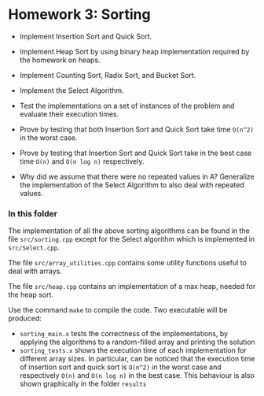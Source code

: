 # Homework 3: Sorting

* Implement Insertion Sort and Quick Sort.
  
* Implement Heap Sort by using binary heap implementation required by the homework on heaps.
  
* Implement Counting Sort, Radix Sort, and Bucket Sort.

* Implement the Select Algorithm.

* Test the implementations on a set of instances of the problem and evaluate their execution times.

* Prove by testing that both Insertion Sort and Quick Sort take time `O(n^2)` in the worst case.

* Prove by testing that Insertion Sort and Quick Sort take in the best case time `O(n)` and `O(n log n)` respectively.

* Why did we assume that there were no repeated values in A? Generalize the implementation of the Select Algorithm to also deal with repeated values.


### In this folder

The implementation of all the above sorting algorithms can be found in the file `src/sorting.cpp` except for the Select algorithm
which is implemented in `src/Select.cpp`. 

The file `src/array_utilities.cpp` contains some utility functions useful to deal with arrays.

The file `src/heap.cpp` contains an implementation of a max heap, needed for the heap sort.

Use the command `make` to compile the code. Two executable will be produced:
* `sorting_main.x` tests the correctness of the implementations, by applying the algorithms to a random-filled array and printing the solution
* `sorting_tests.x` shows the execution time of each implementation for different array sizes. In particular, can be noticed that the execution time of insertion sort and quick sort is `O(n^2)` in the worst case and respectively `O(n)` and `O(n log n)` in the best case. This behaviour is also shown graphically in the folder `results`
